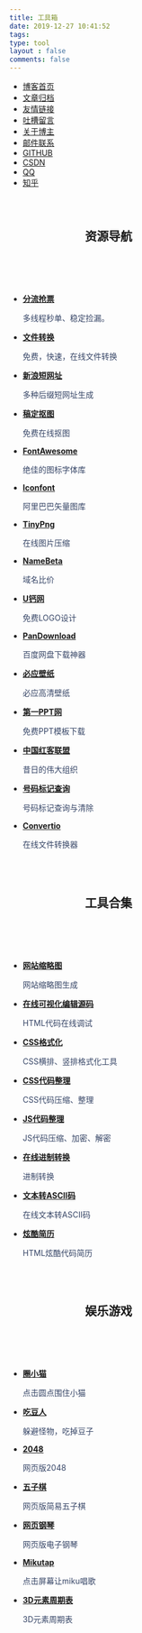 ```yaml
---
title: 工具箱
date: 2019-12-27 10:41:52
tags:
type: tool
layout : false
comments: false
---
```

<meta http-equiv="Content-Type" content="text/html; charset=UTF-8">
<link href="https://cdn.bootcss.com/font-awesome/4.7.0/css/font-awesome.min.css" rel="stylesheet">

<link rel="stylesheet" type="text/css" href="https://cdn.jsdelivr.net/gh/TRHX/CDN-for-itrhx.com@2.0.9/box/style.css">
<body ondragstart="window.event.returnValue=false" oncontextmenu="window.event.returnValue=false" onselectstart="event.returnValue=false">
	<script>
		document.onkeydown = function () {
			if (window.event && window.event.keyCode == 123) {
				event.keyCode = 0;
				event.returnValue = false;
				return false;
			}
		};
	</script>
    <div id="head-nav">
        <div class="head-nav-wrap clearfix" id="nav">
            <ul id="menu-index" class="nav">
                <li class="common"> <a href="/">博客首页</a></li>
                <li class="common"> <a href="/archives/" target="_blank">文章归档</a></li>
                <li class="common"> <a href="/link/" target="_blank">友情链接</a></li>
                <li class="common"> <a href="/guestbook/" target="_blank">吐槽留言</a></li>
                <li class="common"> <a href="/about/" target="_blank">关于博主</a></li>
                <li class="common"> <a href="mailto:war_horse@163.com" target="_blank" rel="noopener">邮件联系</a></li>
                <li class="common"> <a href="https://github.com/yujiajie01" target="_blank" rel="noopener">GITHUB</a></li>
                <li class="common"> <a href="https://blog.csdn.net/weixin_35736002" target="_blank" rel="noopener">CSDN</a></li>
                <li class="common"> <a href="tencent://AddContact/?fromId=45&fromSubId=1&subcmd=all&uin=648127552&website=www.oicqzone.com" target="_blank" rel="noopener">QQ</a></li>
                <li class="common"> <a href="https://www.zhihu.com/people/ye-ma-41-17-39/activities" target="_blank" rel="noopener">知乎</a></li>
            </ul>
        </div>
    </div>
    <div class="bg-image-pattern"></div>
        <div id="wrapper" style="position: relative; width: 70%; border-radius: 5px; top: 40px;">
            <div id="container">
                <style type="text/css">
                    #content {
                        width: 100%;
                        border-right: 0px
                    }
                </style>
                <div id="content">
                    <div>
                        <article role="article">
                            <header><h2 class="post-name"><i class="fa fa-link"></i> 资源导航 </h2></header>
                        </article><br>
                        <ul class="link-content">
                            <li><strong><i class="fa fa-train"></i> <a rel="nofollow" href="https://www.bypass.cn/" target="_blank">分流抢票</a></strong>
                                <p><font color="#364566">多线程秒单、稳定捡漏。</font></p>
                            </li>
                            <li><strong><i class="fa fa-file-word-o"></i> <a rel="nofollow" href="https://cn.office-converter.com/" target="_blank">文件转换</a></strong>
                                <p><font color="#364566">免费，快速，在线文件转换</font></p>
                            </li>
                            <li><strong><i class="fa fa-internet-explorer"></i> <a rel="nofollow" href="http://sina.lt/" target="_blank">新浪短网址</a></strong>
                                <p><font color="#364566">多种后缀短网址生成</font></p>
                            </li>
                            <li><strong><i class="fa fa-image"></i> <a rel="nofollow" href="https://www.gaoding.com/koutu" target="_blank">稿定抠图</a></strong>
                                <p><font color="#364566">免费在线抠图</font></p>
                            </li>
                            <li><strong><i class="fa fa-font"></i> <a rel="nofollow" href="https://fontawesome.com/" target="_blank">FontAwesome</a></strong>
                                <p><font color="#364566">绝佳的图标字体库</font></p>
                            </li>
                            <li><strong><i class="fa fa-image"></i> <a rel="nofollow" href="https://www.iconfont.cn/" target="_blank">Iconfont</a></strong>
                                <p><font color="#364566">阿里巴巴矢量图库</font></p>
                            </li>
                            <li><strong><i class="fa fa-compress"></i> <a rel="nofollow" href="https://tinypng.com/" target="_blank">TinyPng</a></strong>
                                <p><font color="#364566">在线图片压缩</font></p>
                            </li>
                            <li><strong><i class="fa fa-list"></i> <a rel="nofollow" href="https://namebeta.com/" target="_blank">NameBeta</a></strong>
                                <p><font color="#364566">域名比价</font></p>
                            </li>
                            <li><strong><i class="fa fa-edit"></i> <a rel="nofollow" href="http://www.uugai.com/" target="_blank">U钙网</a></strong>
                                <p><font color="#364566">免费LOGO设计</font></p>
                            </li>
                            <li><strong><i class="fa fa-download"></i> <a rel="nofollow" href="http://pandownload.com/" target="_blank">PanDownload</a></strong>
                                <p><font color="#364566">百度网盘下载神器</font></p>
                            </li>
                            <li><strong><i class="fa fa-th"></i> <a rel="nofollow" href="https://bing.ioliu.cn/" target="_blank">必应壁纸</a></strong>
                                <p><font color="#364566">必应高清壁纸</font></p>
                            </li>
                            <li><strong><i class="fa fa-product-hunt"></i> <a rel="nofollow" href="http://www.1ppt.com/" target="_blank">第一PPT网</a></strong>
                                <p><font color="#364566">免费PPT模板下载</font></p>
                            </li>
                            <li><strong><i class="fa fa-microchip"></i> <a rel="nofollow" href="http://www.cnhonkerarmy.com/" target="_blank">中国红客联盟</a></strong>
                                <p><font color="#364566">昔日的伟大组织</font></p>
                            </li>
                            <li><strong><i class="fa fa-phone"></i> <a rel="nofollow" href="http://www.opene164.org.cn/Num_Sys/other/introduce/markquery.html" target="_blank">号码标记查询</a></strong>
                                <p><font color="#364566">号码标记查询与清除</font></p>
                            </li>
                            <li><strong><i class="fa fa-spinner"></i> <a rel="nofollow" href="https://convertio.co/" target="_blank">Convertio</a></strong>
                                <p><font color="#364566">在线文件转换器</font></p>
                            </li>
                        </ul>
                    </div>
                </div>
                <div id="content">
                    <div><br><br>
                        <article role="article">
                            <header><h2 class="post-name"><i class="fa fa-briefcase"></i> 工具合集 </h2></header>
                        </article><br>
                        <ul class="link-content">
                            <li><strong><i class="fa fa-image"></i> <a rel="nofollow" href="/box/thumbnail" target="_blank">网站缩略图</a></strong>
                                <p><font color="#364566">网站缩略图生成</font></p>
                            </li>
                            <li><strong><i class="fa fa-html5"></i> <a rel="nofollow" href="/box/VisualEditing" target="_blank">在线可视化编辑源码</a></strong>
                                <p><font color="#364566">HTML代码在线调试</font></p>
                            </li>
                            <li><strong><i class="fa fa-css3"></i> <a rel="nofollow" href="/box/CSSFormatting" target="_blank">CSS格式化</a></strong>
                                <p><font color="#364566">CSS横排、竖排格式化工具</font></p>
                            </li>
                            <li><strong><i class="fa fa-css3"></i> <a rel="nofollow" href="/box/CSSFinishing" target="_blank">CSS代码整理</a></strong>
                                <p><font color="#364566">CSS代码压缩、整理</font></p>
                            </li>
                            <li><strong><i class="fa fa-code"></i> <a rel="nofollow" href="/box/JSFinishing" target="_blank">JS代码整理</a></strong>
                                <p><font color="#364566">JS代码压缩、加密、解密</font></p>
                            </li>
                            <li><strong><i class="fa fa-etsy"></i> <a rel="nofollow" href="/box/hex" target="_blank">在线进制转换</a></strong>
                                <p><font color="#364566">进制转换</font></p>
                            </li>
                            <li><strong><i class="fa fa-outdent"></i> <a rel="nofollow" href="/box/ASCII" target="_blank">文本转ASCII码</a></strong>
                                <p><font color="#364566">在线文本转ASCII码</font></p>
                            </li>
                            <li><strong><i class="fa fa-id-card"></i> <a rel="nofollow" href="/box/resume" target="_blank">炫酷简历</a></strong>
                                <p><font color="#364566">HTML炫酷代码简历</font></p>
                            </li>
                        </ul>
                    </div>
                </div>
                <div id="content">
                    <div><br><br>
                        <article role="article">
                            <header><h2 class="post-name"><i class="fa fa-gamepad"></i> 娱乐游戏 </h2></header>
                        </article><br>
                        <ul class="link-content">
                            <li><strong><i class="fa fa-spinner"></i> <a rel="nofollow" href="/box/cat" target="_blank">圈小猫</a></strong>
                                <p><font color="#364566">点击圆点围住小猫</font></p>
                            </li>
                            <li><strong><i class="fa fa-arrow-right"></i> <a rel="nofollow" href="/box/PacMan" target="_blank">吃豆人</a></strong>
                                <p><font color="#364566">躲避怪物，吃掉豆子</font></p>
                            </li>
                            <li><strong><i class="fa fa-th-large"></i> <a rel="nofollow" href="/box/2048" target="_blank">2048</a></strong>
                                <p><font color="#364566">网页版2048</font></p>
                            </li>
                            <li><strong><i class="fa fa-circle"></i> <a rel="nofollow" href="/box/gobang" target="_blank">五子棋</a></strong>
                                <p><font color="#364566">网页版简易五子棋</font></p>
                            </li>
                            <li><strong><i class="fa fa-music"></i> <a rel="nofollow" href="/box/piano" target="_blank">网页钢琴</a></strong>
                                <p><font color="#364566">网页版电子钢琴</font></p>
                            </li>
                            <li><strong><i class="fa fa-chevron-circle-right"></i> <a rel="nofollow" href="/box/mikutap" target="_blank">Mikutap</a></strong>
                                <p><font color="#364566">点击屏幕让miku唱歌</font></p>
                            </li>
                            <li><strong><i class="fa fa-align-left"></i> <a rel="nofollow" href="/box/element" target="_blank">3D元素周期表</a></strong>
                                <p><font color="#364566">3D元素周期表</font></p>
                            </li>
                        </ul>
                    </div>
                </div>
            </div>
            <div class="clear"></div>
        </div>
    


</body>

